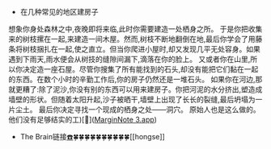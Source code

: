 - 在几种常见的地区建房子

想象你身处森林之中,夜晚即将来临,此时你需要建造一处栖身之所。
于是你把收集来的树枝摞在一起,来建造一间木屋。然而,树枝不断地翻倒在地,最后你学会了用藤条将树枝捆扎在一起,使之直立。但当你爬进小屋时,却又发现几平无处容身。如果遇到下雨天,雨水便会从树技的缝隙间漏下,滴落在你的脸上。
又或者你在山里,所以你决定造一座石屋。尽管你搜集了所有能找到的石头,却没有能把它们黏在一起的东西。在数个小时的辛勤工作后,你的房子仍然还是一堆石头。
如果你在河边,那就更糟了:除了泥沙,你没有别的东西可以用来建房子。你把河泥的水分挤出,塑造成墙壁的形状。但随着太阳升起,沙子被晒干,墙壁上出现了长长的裂缝,最后坍塌为一片尘土。
最后你决定寻找一个现成的栖身之处——洞穴。
原始人也是这么做的。他们没有足够结实的工)[🍎]([MarginNote 3.app](marginnote3app://note/C42F25A0-BD3F-41F1-8D21-C55221A24A9B))
- The Brain链接[☎️](brain://api.thebrain.com/g7PXu0IyM0ucARb24SvxiA/MrsW095EvUe6rV8ysEClzg/%E5%BB%BA%E7%AD%91%E7%9A%84%E6%95%85%E4%BA%8B)🍀🍀🍀🍀🍀🍀🍀🍀🍀🍀[[hongse]]
